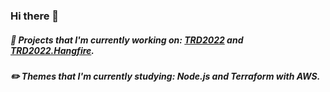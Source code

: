 ### Hi there 👋

##### 🚧 Projects that I'm currently working on: <a href="https://github.com/anddMF/TRD2022" target="_blank" rel="noopener noreferrer">TRD2022</a> and <a href="https://github.com/anddMF/TRD2022.Hangfire" target="_blank" rel="noopener noreferrer">TRD2022.Hangfire</a>.
##### ✏️ Themes that I'm currently studying: Node.js and Terraform with AWS.
<!--
**anddMF/anddmf** is a ✨ _special_ ✨ repository because its `README.md` (this file) appears on your GitHub profile.

Here are some ideas to get you started:

- 🔭 I’m currently working on ...
- 🌱 I’m currently learning ...
- 👯 I’m looking to collaborate on ...
- 🤔 I’m looking for help with ...
- 💬 Ask me about ...
- 📫 How to reach me: ...
- 😄 Pronouns: ...
- ⚡ Fun fact: ...
-->
